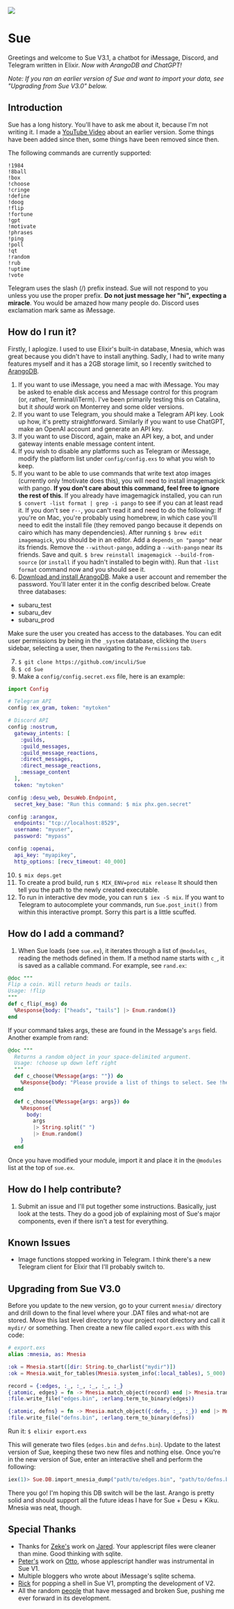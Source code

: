 ![](https://i.imgur.com/rEeXfKX.jpg)

# Sue

Greetings and welcome to Sue V3.1, a chatbot for iMessage, Discord, and Telegram written in Elixir. *Now with ArangoDB and ChatGPT!*

*Note: If you ran an earlier version of Sue and want to import your data, see "Upgrading from Sue V3.0" below.*

## Introduction

Sue has a long history. You'll have to ask me about it, because I'm not writing it. I made a [YouTube Video](https://www.youtube.com/watch?v=ocTAFPCH_A0) about an earlier version. Some things have been added since then, some things have been removed since then.

The following commands are currently supported:

```
!1984
!8ball
!box
!choose
!cringe
!define
!doog
!flip
!fortune
!gpt
!motivate
!phrases
!ping
!poll
!qt
!random
!rub
!uptime
!vote
```

Telegram uses the slash (/) prefix instead. Sue will not respond to you unless you use the proper prefix. **Do not just message her "hi", expecting a miracle**. You would be amazed how many people do. Discord uses exclamation mark same as iMessage.

## How do I run it?

Firstly, I aplogize. I used to use Elixir's built-in database, Mnesia, which was great because you didn't have to install anything. Sadly, I had to write many features myself and it has a 2GB storage limit, so I recently switched to [ArangoDB](https://www.arangodb.com/).

1. If you want to use iMessage, you need a mac with iMessage. You may be asked to enable disk access and Message control for this program (or, rather, Terminal/iTerm). I've been primarily testing this on Catalina, but it *should* work on Monterrey and some older versions.
2. If you want to use Telegram, you should make a Telegram API key. Look up how, it's pretty straightforward. Similarly if you want to use ChatGPT, make an OpenAI account and generate an API key.
3. If you want to use Discord, again, make an API key, a bot, and under gateway intents enable message content intent.
4. If you wish to disable any platforms such as Telegram or iMessage, modify the platform list under `config/config.exs` to what you wish to keep.
5. If you want to be able to use commands that write text atop images (currently only !motivate does this), you will need to install imagemagick with pango. **If you don't care about this command, feel free to ignore the rest of this**. If you already have imagemagick installed, you can run `$ convert -list format | grep -i pango` to see if you can at least read it. If you don't see `r--`, you can't read it and need to do the following: If you're on Mac, you're probably using homebrew, in which case you'll need to edit the install file (they removed pango because it depends on cairo which has many dependencies). After running `$ brew edit imagemagick`, you should be in an editor. Add a `depends_on "pango"` near its friends. Remove the `--without-pango`, adding a `--with-pango` near its friends. Save and quit. `$ brew reinstall imagemagick --build-from-source` (or `install` if you hadn't installed to begin with). Run that `-list format` command now and you should see it.
6. [Download and install ArangoDB](https://www.arangodb.com/download-major/). Make a user account and remember the password. You'll later enter it in the config described below. Create three databases:

- subaru_test
- subaru_dev
- subaru_prod

Make sure the user you created has access to the databases. You can edit user permissions by being in the `_system` database, clicking the `Users` sidebar, selecting a user, then navigating to the `Permissions` tab.

7. `$ git clone https://github.com/inculi/Sue`
8. `$ cd Sue`
9. Make a `config/config.secret.exs` file, here is an example:

```elixir
import Config

# Telegram API
config :ex_gram, token: "mytoken"

# Discord API
config :nostrum,
  gateway_intents: [
    :guilds,
    :guild_messages,
    :guild_message_reactions,
    :direct_messages,
    :direct_message_reactions,
    :message_content
  ],
  token: "mytoken"

config :desu_web, DesuWeb.Endpoint,
  secret_key_base: "Run this command: $ mix phx.gen.secret"

config :arangox,
  endpoints: "tcp://localhost:8529",
  username: "myuser",
  password: "mypass"

config :openai,
  api_key: "myapikey",
  http_options: [recv_timeout: 40_000]


```
10. `$ mix deps.get`
11. To create a prod build, run `$ MIX_ENV=prod mix release` It should then tell you the path to the newly created executable.
12. To run in interactive dev mode, you can run `$ iex -S mix`.  If you want to Telegram to autocomplete your commands, run `Sue.post_init()` from within this interactive prompt. Sorry this part is a little scuffed.

## How do I add a command?

1. When Sue loads (see `sue.ex`), it iterates through a list of `@modules`, reading the methods defined in them. If a method name starts with `c_`, it is saved as a callable command. For example, see `rand.ex`:

```elixir
@doc """
Flip a coin. Will return heads or tails.
Usage: !flip
"""
def c_flip(_msg) do
  %Response{body: ["heads", "tails"] |> Enum.random()}
end
```

If your command takes args, these are found in the Message's `args` field. Another example from rand:

```elixir
@doc """
  Returns a random object in your space-delimited argument.
  Usage: !choose up down left right
  """
  def c_choose(%Message{args: ""}) do
    %Response{body: "Please provide a list of things to select. See !help choose"}
  end

  def c_choose(%Message{args: args}) do
    %Response{
      body:
        args
        |> String.split(" ")
        |> Enum.random()
    }
  end
```

Once you have modified your module, import it and place it in the `@modules` list at the top of `sue.ex`.

## How do I help contribute?

1. Submit an issue and I'll put together some instructions. Basically, just look at the tests. They do a good job of explaining most of Sue's major components, even if there isn't a test for everything.

## Known Issues

- Image functions stopped working in Telegram. I think there's a new Telegram client for Elixir that I'll probably switch to.

## Upgrading from Sue V3.0

Before you update to the new version, go to your current `mnesia/` directory and drill down to the final level where your .DAT files and what-not are stored. Move this last level directory to your project root directory and call it `mydir/` or something. Then create a new file called `export.exs` with this code:

```elixir
# export.exs
alias :mnesia, as: Mnesia

:ok = Mnesia.start([dir: String.to_charlist("mydir")])
:ok = Mnesia.wait_for_tables(Mnesia.system_info(:local_tables), 5_000)

record = {:edges, :_, :_, :_, :_, :_}
{:atomic, edges} = fn -> Mnesia.match_object(record) end |> Mnesia.transaction()
:file.write_file("edges.bin", :erlang.term_to_binary(edges))

{:atomic, defns} = fn -> Mnesia.match_object({:defn, :_, :_}) end |> Mnesia.transaction()
:file.write_file("defns.bin", :erlang.term_to_binary(defns))
```

Run it: `$ elixir export.exs`

This will generate two files (`edges.bin` and `defns.bin`). Update to the latest version of Sue, keeping these two new files and nothing else. Once you're in the new version of Sue, enter an interactive shell and perform the following:

```elixir
iex(1)> Sue.DB.import_mnesia_dump("path/to/edges.bin", "path/to/defns.bin")
```

There you go! I'm hoping this DB switch will be the last. Arango is pretty solid and should support all the future ideas I have for Sue + Desu + Kiku. Mnesia was neat, though.

## Special Thanks

- Thanks for [Zeke's](https://github.com/ZekeSnider) work on [Jared](https://github.com/ZekeSnider/Jared). Your applescript files were cleaner than mine. Good thinking with sqlite.
- [Peter's](https://github.com/reteps) work on [Otto](https://github.com/reteps/Otto), whose applescript handler was instrumental in Sue V1.
- Multiple bloggers who wrote about iMessage's sqlite schema.
- [Rick](https://github.com/rsrickshaw) for popping a shell in Sue V1, prompting the development of V2.
- All the random [people](https://github.com/Sam1370) that have messaged and broken Sue, pushing me ever forward in its development.